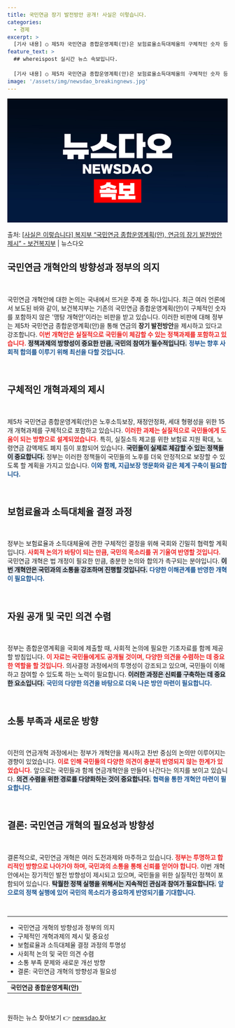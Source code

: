 ```yaml
---
title: 국민연금 장기 발전방안 공개! 사실은 이렇습니다.
categories:
  - 경제
excerpt: >
  [기사 내용] ○ 제5차 국민연금 종합운영계획(안)은 보험료율소득대체율의 구체적인 숫자 등이 빠진 맹탕 개혁…
feature_text: >
  ## whereispost 실시간 뉴스 속보입니다.

  [기사 내용] ○ 제5차 국민연금 종합운영계획(안)은 보험료율소득대체율의 구체적인 숫자 등이 빠진 맹탕 개혁…
image: '/assets/img/newsdao_breakingnews.jpg'
---
```


![뉴스다오 속보](/assets/img/newsdao_breakingnews.jpg)

<p>출처: <a href="https://newsdao.kr/2360" rel="dofollow">[사실은 이렇습니다] 복지부 “국민연금 종합운영계획(안), 연금의 장기 발전방안 제시” - 보건복지부</a> | 뉴스다오</p>

<h2>국민연금 개혁안의 방향성과 정부의 의지</h2>

<p data-ke-size="size16">&nbsp;</p>

국민연금 개혁안에 대한 논의는 국내에서 뜨거운 주제 중 하나입니다. 최근 여러 언론에서 보도된 바와 같이, 보건복지부는 기존의 국민연금 종합운영계획(안)이 구체적인 숫자를 포함하지 않은 '맹탕 개혁안'이라는 비판을 받고 있습니다. 이러한 비판에 대해 정부는 제5차 국민연금 종합운영계획(안)을 통해 연금의 <b>장기 발전방안</b>을 제시하고 있다고 강조합니다. <b><span style="color: #ee2323;">이번 개혁안은 실질적으로 국민들이 체감할 수 있는 정책과제를 포함하고 있습니다.</span></b> <b><span style="background-color: #21538527;">정책과제의 방향성이 중요한 만큼, 국민의 참여가 필수적입니다.</span></b> <b><span style="color: #1a5490;">정부는 향후 사회적 합의를 이루기 위해 최선을 다할 것입니다.</span></b>

<p data-ke-size="size16">&nbsp;</p>

<h2>구체적인 개혁과제의 제시</h2>

<p data-ke-size="size16">&nbsp;</p>

제5차 국민연금 종합운영계획(안)은 노후소득보장, 재정안정화, 세대 형평성을 위한 15개 개혁과제를 구체적으로 포함하고 있습니다. <b><span style="color: #ee2323;">이러한 과제는 실질적으로 국민들에게 도움이 되는 방향으로 설계되었습니다.</span></b> 특히, 실질소득 제고를 위한 보험료 지원 확대, 노령연금 감액제도 폐지 등이 포함되어 있습니다. <b><span style="background-color: #21538527;">국민들이 실제로 체감할 수 있는 정책들이 중요합니다.</span></b> 정부는 이러한 정책들이 국민들의 노후를 더욱 안정적으로 보장할 수 있도록 할 계획을 가지고 있습니다. <b><span style="color: #1a5490;">이와 함께, 지급보장 명문화와 같은 체계 구축이 필요합니다.</span></b>

<p data-ke-size="size16">&nbsp;</p>

<h2>보험료율과 소득대체율 결정 과정</h2>

<p data-ke-size="size16">&nbsp;</p>

정부는 보험료율과 소득대체율에 관한 구체적인 결정을 위해 국회와 긴밀히 협력할 계획입니다. <b><span style="color: #ee2323;">사회적 논의가 바탕이 되는 만큼, 국민의 목소리를 귀 기울여 반영할 것입니다.</span></b> 국민연금 개혁은 법 개정이 필요한 만큼, 충분한 논의와 합의가 촉구되는 분야입니다. <b><span style="background-color: #21538527;">이번 개혁안은 국민과의 소통을 강조하며 진행할 것입니다.</span></b> <b><span style="color: #1a5490;">다양한 이해관계를 반영한 개혁이 필요합니다.</span></b>

<p data-ke-size="size16">&nbsp;</p>

<h2>자원 공개 및 국민 의견 수렴</h2>

<p data-ke-size="size16">&nbsp;</p>

정부는 종합운영계획을 국회에 제출할 때, 사회적 논의에 필요한 기초자료를 함께 제공할 방침입니다. <b><span style="color: #ee2323;">이 자료는 국민들에게도 공개될 것이며, 다양한 의견을 수렴하는 데 중요한 역할을 할 것입니다.</span></b> 의사결정 과정에서의 투명성이 강조되고 있으며, 국민들이 이해하고 참여할 수 있도록 하는 노력이 필요합니다. <b><span style="background-color: #21538527;">이러한 과정은 신뢰를 구축하는 데 중요한 요소입니다.</span></b> <b><span style="color: #1a5490;">국민의 다양한 의견을 바탕으로 더욱 나은 방안 마련이 필요합니다.</span></b>

<p data-ke-size="size16">&nbsp;</p>

<h2>소통 부족과 새로운 방향</h2>

<p data-ke-size="size16">&nbsp;</p>

이전의 연금개혁 과정에서는 정부가 개혁안을 제시하고 찬반 중심의 논의만 이루어지는 경향이 있었습니다. <b><span style="color: #ee2323;">이로 인해 국민들의 다양한 의견이 충분히 반영되지 않는 한계가 있었습니다.</span></b> 앞으로는 국민들과 함께 연금개혁안을 만들어 나간다는 의지를 보이고 있습니다. <b><span style="background-color: #21538527;">의견 수렴을 위한 경로를 다양화하는 것이 중요합니다.</span></b> <b><span style="color: #1a5490;">협력을 통한 개혁안 마련이 필요합니다.</span></b>

<p data-ke-size="size16">&nbsp;</p>

<h2>결론: 국민연금 개혁의 필요성과 방향성</h2>

<p data-ke-size="size16">&nbsp;</p>

결론적으로, 국민연금 개혁은 여러 도전과제와 마주하고 있습니다. <b><span style="color: #ee2323;">정부는 투명하고 합리적인 방향으로 나아가야 하며, 국민과의 소통을 통해 신뢰를 얻어야 합니다.</span></b> 이번 개혁안에서는 장기적인 발전 방향성이 제시되고 있으며, 국민들을 위한 실질적인 정책이 포함되어 있습니다. <b><span style="background-color: #21538527;">탁월한 정책 실행을 위해서는 지속적인 관심과 참여가 필요합니다.</span></b> <b><span style="color: #1a5490;">앞으로의 정책 실행에 있어 국민의 목소리가 중요하게 반영되기를 기대합니다.</span></b>

<p data-ke-size="size16">&nbsp;</p>

<hr>

<ul>
<li>국민연금 개혁의 방향성과 정부의 의지</li>
<li>구체적인 개혁과제의 제시 및 중요성</li>
<li>보험료율과 소득대체율 결정 과정의 투명성</li>
<li>사회적 논의 및 국민 의견 수렴</li>
<li>소통 부족 문제와 새로운 개선 방향</li>
<li>결론: 국민연금 개혁의 방향성과 필요성</li>
</ul>

<table style="width: 100%;">
<tr>
<td style="text-align: center; height: 17px;"><b>국민연금 종합운영계획(안)</b></td>
</tr>
</table>

<p data-ke-size="size16">&nbsp;</p> 

원하는 뉴스 찾아보기 👉 <a href="https://newsdao.kr" rel="dofollow">newsdao.kr</a>


